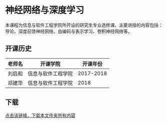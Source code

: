 # 神经网络与深度学习

本课程为信息与软件工程学院所开设的研究生专业选修课，主要讲授的内容包括：导论、深度前馈神经网络、自编码与表示学习、卷积神经网络等。

## 开课历史

老师名|开课学院|开课年份|
---|---|---
刘启和|信息与软件工程学院|2017-2018
邓建华|信息与软件工程学院|2018

## 下载

[点击该链接，下载本文件夹所有内容](https://xovee.github.io/gitzip/?https://github.com/Xovee/uestc-course/tree/master/课程目录/神经网络与深度学习)
